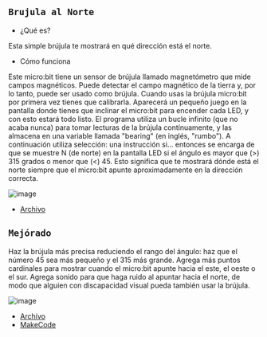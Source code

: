 ## `Brujula al Norte`

- ¿Qué es?

Esta simple brújula te mostrará en qué dirección está el norte.

- Cómo funciona

Este micro:bit tiene un sensor de brújula llamado magnetómetro que mide campos magnéticos. Puede detectar el campo magnético de la tierra y, por lo tanto, puede ser usado como brújula.
Cuando usas la brújula micro:bit por primera vez tienes que calibrarla. Aparecerá un pequeño juego en la pantalla donde tienes que inclinar el micro:bit para encender cada LED, y con esto estará todo listo.
El programa utiliza un bucle infinito (que no acaba nunca) para tomar lecturas de la brújula contínuamente, y las almacena en una variable llamada "bearing" (en inglés, "rumbo"). A continuación utiliza selección: una instrucción si… entonces se encarga de que se muestre N (de norte) en la pantalla LED si el ángulo es mayor que (>) 315 grados o menor que (<) 45. Esto significa que te mostrará dónde está el norte siempre que el micro:bit apunte aproximadamente en la dirección correcta.

![image](https://user-images.githubusercontent.com/114906861/206139352-5a289b52-2ed0-4a18-8d73-7aba3a06c509.png)
- [Archivo](https://github.com/LarryWestbrook/Microbit/blob/main/microbit-compass.hex)

## `Mejórado`

Haz la brújula más precisa reduciendo el rango del ángulo: haz que el número 45 sea más pequeño y el 315 más grande.
Agrega más puntos cardinales para mostrar cuando el micro:bit apunte hacia el este, el oeste o el sur.
Agrega sonido para que haga ruido al apuntar hacia el norte, de modo que alguien con discapacidad visual pueda también usar la brújula.

![image](https://user-images.githubusercontent.com/114906861/207558659-e1d7ffe8-e15a-446a-aca5-0ac8aacd4c32.png)
- [Archivo](https://github.com/LarryWestbrook/Microbit/blob/main/microbit-PROYECTO-FINAL%20(1).hex)
- [MakeCode](https://makecode.microbit.org/#editor)

